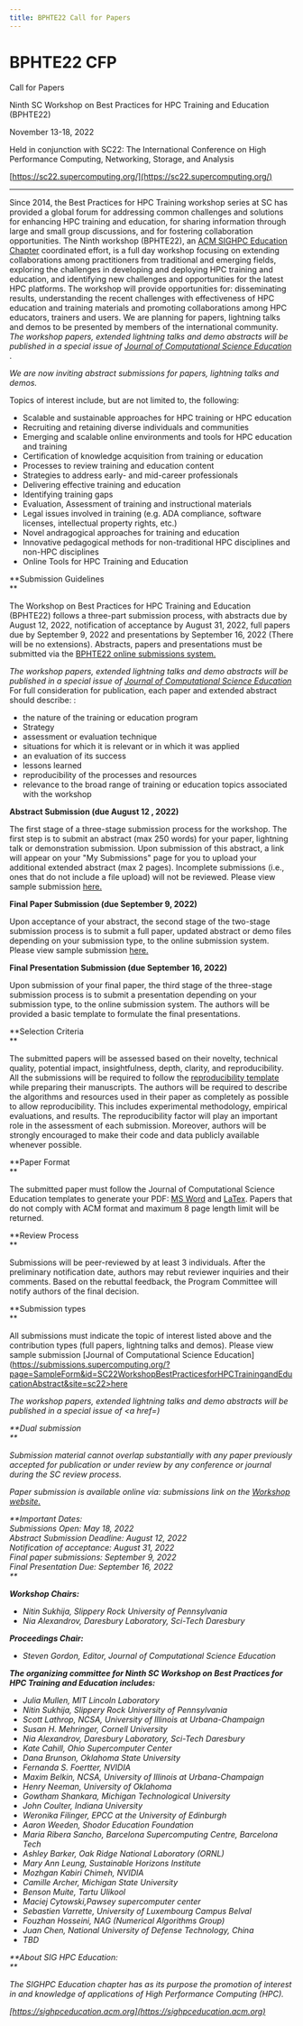 ```yaml
---
title: BPHTE22 Call for Papers
---
```


# BPHTE22 CFP

Call for Papers

  

Ninth SC Workshop on Best Practices for HPC Training and Education (BPHTE22)

  

November 13-18, 2022

  

Held in conjunction with SC22: The International Conference on High Performance Computing, Networking, Storage, and Analysis

  

[https://sc22.supercomputing.org/](https://sc22.supercomputing.org/)

  

----------------------------------------------------------------------------------------------------------------------------------------------------------------------------------------------------------------------------------------------------------------------------------------------------------------------------------------------

Since 2014, the Best Practices for HPC Training workshop series at SC has provided a global forum for addressing common challenges and solutions for enhancing HPC training and education, for sharing information through large and small group discussions, and for fostering collaboration opportunities. The Ninth workshop (BPHTE22), an [ACM SIGHPC Education Chapter](https://sighpceducation.acm.org) coordinated effort, is a full day workshop focusing on extending collaborations among practitioners from traditional and emerging fields, exploring the challenges in developing and deploying HPC training and education, and identifying new challenges and opportunities for the latest HPC platforms. The workshop will provide opportunities for: disseminating results, understanding the recent challenges with effectiveness of HPC education and training materials and promoting collaborations among HPC educators, trainers and users. We are planning for papers, lightning talks and demos to be presented by members of the international community. _The workshop papers, extended lightning talks and demo abstracts will be published in a special issue of [Journal of Computational Science Education](http://jocse.org/)_ .

_We are now inviting abstract submissions for papers, lightning talks and demos._

Topics of interest include, but are not limited to, the following:

*   Scalable and sustainable approaches for HPC training or HPC education
*   Recruiting and retaining diverse individuals and communities
*   Emerging and scalable online environments and tools for HPC education and training
*   Certification of knowledge acquisition from training or education
*   Processes to review training and education content
*   Strategies to address early- and mid-career professionals
*   Delivering effective training and education
*   Identifying training gaps
*   Evaluation, Assessment of training and instructional materials
*   Legal issues involved in training (e.g. ADA compliance, software licenses, intellectual property rights, etc.)
*   Novel andragogical approaches for training and education
*   Innovative pedagogical methods for non-traditional HPC disciplines and non-HPC disciplines
*   Online Tools for HPC Training and Education

**Submission Guidelines  
**

The Workshop on Best Practices for HPC Training and Education (BPHTE22) follows a three-part submission process, with abstracts due by August 12, 2022, notification of acceptance by August 31, 2022, full papers due by September 9, 2022 and presentations by September 16, 2022 (There will be no extensions). Abstracts, papers and presentations must be submitted via the [BPHTE22 online submissions system.](https://submissions.supercomputing.org/?page=Submit&id=SC22WorkshopBestPracticesforHPCTrainingandEducationAbstract&site=sc22)

_The workshop papers, extended lightning talks and demo abstracts will be published in a special issue of [Journal of Computational Science Education](http://jocse.org/)_ For full consideration for publication, each paper and extended abstract should describe: :  

*   the nature of the training or education program
*   Strategy
*   assessment or evaluation technique
*   situations for which it is relevant or in which it was applied
*   an evaluation of its success
*   lessons learned
*   reproducibility of the processes and resources
*   relevance to the broad range of training or education topics associated with the workshop

**Abstract Submission (due August 12 , 2022)**  

The first stage of a three-stage submission process for the workshop. The first step is to submit an abstract (max 250 words) for your paper, lightning talk or demonstration submission. Upon submission of this abstract, a link will appear on your "My Submissions" page for you to upload your additional extended abstract (max 2 pages). Incomplete submissions (i.e., ones that do not include a file upload) will not be reviewed. Please view sample submission [here.](https://submissions.supercomputing.org/?page=SampleForm&id=SC20WorkshopBestPracticesforHPCTrainingandEducationAbstract&site=sc20)

**Final Paper Submission (due September 9, 2022)**  

Upon acceptance of your abstract, the second stage of the two-stage submission process is to submit a full paper, updated abstract or demo files depending on your submission type, to the online submission system. Please view sample submission [here.](https://submissions.supercomputing.org/?page=SampleForm&id=SC22WorkshopBestPracticesforHPCTrainingandEducationFinalSubmission&site=sc22)

**Final Presentation Submission (due September 16, 2022)**  

Upon submission of your final paper, the third stage of the three-stage submission process is to submit a presentation depending on your submission type, to the online submission system. The authors will be provided a basic template to formulate the final presentations.

**Selection Criteria  
**

The submitted papers will be assessed based on their novelty, technical quality, potential impact, insightfulness, depth, clarity, and reproducibility. All the submissions will be required to follow the [reproducibility template](https://sc18.supercomputing.org/app/uploads/2017/12/template_workshops_repro.zip) while preparing their manuscripts. The authors will be required to describe the algorithms and resources used in their paper as completely as possible to allow reproducibility. This includes experimental methodology, empirical evaluations, and results. The reproducibility factor will play an important role in the assessment of each submission. Moreover, authors will be strongly encouraged to make their code and data publicly available whenever possible.

**Paper Format  
**

The submitted paper must follow the Journal of Computational Science Education templates to generate your PDF: [MS Word](http://shodor.org/media/content//jocse/content/JOCSE_Word_Template.zip) and [LaTex](http://shodor.org/media/content//jocse/content/JOCSE_LaTeX_Template.zip). Papers that do not comply with ACM format and maximum 8 page length limit will be returned.

**Review Process  
**

Submissions will be peer-reviewed by at least 3 individuals. After the preliminary notification date, authors may rebut reviewer inquiries and their comments. Based on the rebuttal feedback, the Program Committee will notify authors of the final decision.

**Submission types  
**

All submissions must indicate the topic of interest listed above and the contribution types (full papers, lightning talks and demos). Please view sample submission [Journal of Computational Science Education](https://submissions.supercomputing.org/?page=SampleForm&id=SC22WorkshopBestPracticesforHPCTrainingandEducationAbstract&site=sc22>here</a></p>

<i>The workshop papers, extended lightning talks and demo abstracts will be published in a special issue of <a href=)  
  
**Dual submission  
**

Submission material cannot overlap substantially with any paper previously accepted for publication or under review by any conference or journal during the SC review process.

_Paper submission is available online via: submissions link on the [Workshop website.](https://submissions.supercomputing.org/?page=Submit&id=SC22WorkshopBestPracticesforHPCTrainingandEducationAbstract&site=sc22)_

**Important Dates:  
Submissions Open: May 18, 2022  
Abstract Submission Deadline: August 12, 2022  
Notification of acceptance: August 31, 2022  
Final paper submissions: September 9, 2022  
Final Presentation Due: September 16, 2022  
**  
  
**Workshop Chairs:**

*   Nitin Sukhija, Slippery Rock University of Pennsylvania
*   Nia Alexandrov, Daresbury Laboratory, Sci-Tech Daresbury

**Proceedings Chair:**

*   Steven Gordon, Editor, Journal of Computational Science Education

**The organizing committee for Ninth SC Workshop on Best Practices for HPC Training and Education includes:**

*   Julia Mullen, MIT Lincoln Laboratory
*   Nitin Sukhija, Slippery Rock University of Pennsylvania
*   Scott Lathrop, NCSA, University of Illinois at Urbana-Champaign
*   Susan H. Mehringer, Cornell University
*   Nia Alexandrov, Daresbury Laboratory, Sci-Tech Daresbury
*   Kate Cahill, Ohio Supercomputer Center
*   Dana Brunson, Oklahoma State University
*   Fernanda S. Foertter, NVIDIA
*   Maxim Belkin, NCSA, University of Illinois at Urbana-Champaign
*   Henry Neeman, University of Oklahoma
*   Gowtham Shankara, Michigan Technological University
*   John Coulter, Indiana University
*   Weronika Filinger, EPCC at the University of Edinburgh
*   Aaron Weeden, Shodor Education Foundation
*   Maria Ribera Sancho, Barcelona Supercomputing Centre, Barcelona Tech
*   Ashley Barker, Oak Ridge National Laboratory (ORNL)
*   Mary Ann Leung, Sustainable Horizons Institute
*   Mozhgan Kabiri Chimeh, NVIDIA
*   Camille Archer, Michigan State University
*   Benson Muite, Tartu Ulikool
*   Maciej Cytowski,Pawsey supercomputer center
*   Sebastien Varrette, University of Luxembourg Campus Belval
*   Fouzhan Hosseini, NAG (Numerical Algorithms Group)
*   Juan Chen, National University of Defense Technology, China
*   TBD

**About SIG HPC Education:  
**

The SIGHPC Education chapter has as its purpose the promotion of interest in and knowledge of applications of High Performance Computing (HPC).

[https://sighpceducation.acm.org](https://sighpceducation.acm.org)